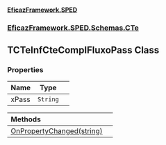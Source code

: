 #### [EficazFramework.SPED](EficazFrameworkSPED.md 'EficazFramework SPED')
### [EficazFramework.SPED.Schemas.CTe](EficazFramework.SPED.Schemas.CTe.md 'EficazFramework.SPED.Schemas.CTe')

## TCTeInfCteComplFluxoPass Class
### Properties

| Name | Type | |
| :--- | :---: | :--- |
| xPass | `String` |  |

| Methods | |
| :--- | :--- |
| [OnPropertyChanged(string)](EficazFramework.SPED.Schemas.CTe/TCTeInfCteComplFluxoPass/OnPropertyChanged(string).md 'EficazFramework.SPED.Schemas.CTe.TCTeInfCteComplFluxoPass.OnPropertyChanged(string)') | |
